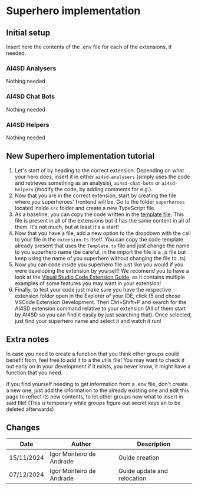 # Superhero implementation

## Initial setup
Insert here the contents of the .env file for each of the extensions, if needed.

### AI4SD Analysers
Nothing needed

### AI4SD Chat Bots
Nothing needed

### AI4SD Helpers
Nothing needed

## New Superhero implementation tutorial
1. Let's start of by heading to the correct extension. Depending on what your hero does, insert it in either `ai4sd-analysers` (simply uses the code and retrieves something as an analysis), `ai4sd-chat-bots` or `ai4sd-helpers` (modify the code, by adding comments for e.g.).
2. Now that you are in the correct extension, start by creating the file where you superheroes' frontend will be. Go to the folder `superheroes` located inside `src` folder and create a new TypeScript file.
3. As a baseline, you can copy the code written in the [template file](/x-men/ai4sd-analysers/src/superheroes/Template.ts). This file is present in all of the extensions but it has the same content in all of them. It's not much, but at least it's a start!
4. Now that you have a file, add a new option to the dropdown with the call to your file in the `extension.ts` itself. You can copy the code template already present that uses the `Template.ts` file and just change the name to you superhero name (be careful, in the import the file is a .js file but keep using the name of you superhero without changing the file to .ts)
5. Now you can code inside you superhero file just like you would if you were developing the extension by yourself! We recomend you to have a look at the [Visual Studio Code Extension Guide](https://code.visualstudio.com/api/extension-guides/overview), as it contains multiple examples of some features you may want in your extension!
6. Finally, to test your code just make sure you have the respective extension folder open in the Explorer of your IDE, click f5 and chose VSCode Extension Development. Then Ctrl+Shift+P and search for the AI4SD extension command relative to your extension (All of them start by AI4SD so you can find it easily by just searching that). Once selected, just find your superhero name and select it and watch it run!

## Extra notes
In case you need to create a function that you think other groups could benefit from, feel free to add it to a the utils file! You may want to check it out early on in your development if it exists, you never know, it might have a function that you need.

If you find yourself needing to get information from a .env file, don't create a new one, just add the information to the already existing one and edit this page to reflect its new contents, to let other groups now what to insert in said file! (This is temporary while groups figure out secret keys an to be deleted afterwards)

## Changes
| Date       | Author                     | Description     |
|------------|----------------------------|-----------------|
| 15/11/2024 | Igor Monteiro de Andrade   | Guide creation  |
| 07/12/2024 | Igor Monteiro de Andrade   | Guide update and relocation  |